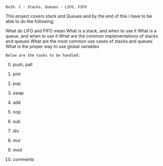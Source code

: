 	0x19. C - Stacks, Queues - LIFO, FIFO

This project covers stack and Queues and by the end of this i have to be able to do the following;

What do LIFO and FIFO mean
What is a stack, and when to use it
What is a queue, and when to use it
What are the common implementations of stacks and queues
What are the most common use cases of stacks and queues
What is the proper way to use global variables

	Below are the tasks to be handled:

0. push, pall

1. pint

2. pop

3. swap

4. add

5. nop

6. sub

7. div

8. mul

9. mod

10. comments

